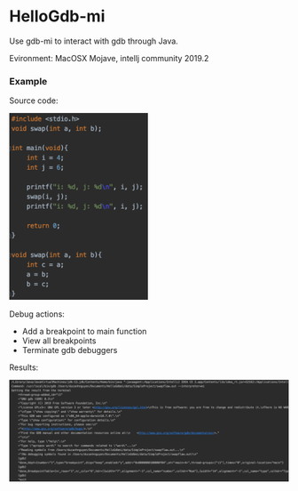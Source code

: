 # HelloGdb-mi

Use gdb-mi to interact with gdb through Java.

Evironment: MacOSX Mojave, intellj community 2019.2

### Example

Source code:

<img src="https://github.com/ducanhnguyen/HelloGdb-mi/blob/master/image/swapflaw.png" width="250">

Debug actions:

- Add a breakpoint to main function
- View all breakpoints
- Terminate gdb debuggers

Results:

<img src="https://github.com/ducanhnguyen/HelloGdb-mi/blob/master/image/result_swapflaw.png" width="950">
